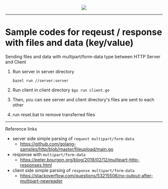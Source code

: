 <p align="center">
<a href="https://hits.seeyoufarm.com"/><img src="https://hits.seeyoufarm.com/api/count/incr/badge.svg?url=https%3A%2F%2Fgithub.com%2Fnicewook%2Ftest-multipart"/></a>
</p>

---

# Sample codes for reqeust / response with files and data (key/value)

Sending files and data with multipart/form-data type between HTTP Server and Client

1. Run server in server directory

   ```
   bazel run //server:server
   ```

2. Run client in client directory
    ```$go run client.go```

3. Then, you can see server and client directory's files are sent to each other

4. run reset.bat to remove transferred files

---

Reference links

- server side simple parsing of `request multipart/form-data`
  - https://github.com/golang-samples/http/blob/master/fileupload/main.go
- response with `multipart/form-data`
  - https://peter.bourgon.org/blog/2019/02/12/multipart-http-responses.html
- client side simple parsing of `response multipart/form-data`
  - https://stackoverflow.com/questions/53215506/no-output-after-multipart-newreader

